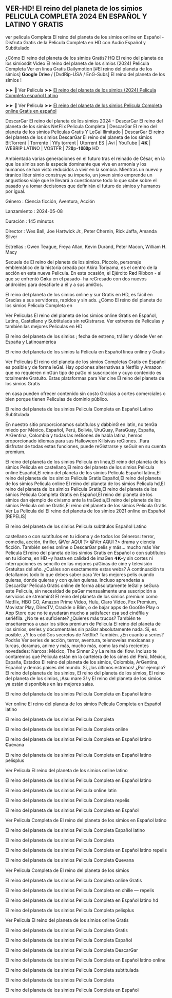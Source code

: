 ## VER-HD! El reino del planeta de los simios PELICULA COMPLETA 2024 EN ESPAÑOL Y LATINO Y GRATIS


ver pelicula Completa El reino del planeta de los simios online en Español - Disfruta Gratis de la Pelicula Completa en HD con Audio Español y Subtitulado


¿Cómo El reino del planeta de los simios Gratis? HQ El reino del planeta de los simiosdit Video El reino del planeta de los simios (2024) Pelicula Completa Ver en línea Gratis Dailymotion [#El reino del planeta de los simios] 𝐆𝐨𝐨𝐠𝐥𝐞 D𝐫i𝐯𝐞 / [DvdRip-USA / EnG-Subs] El reino del planeta de los simios !


➤➤ 📱 Ver Pelicula ➤➤ [El reino del planeta de los simios (2024) Pelicula Completa español Latino](https://www.cinemonmovie.site/es/movie/653346/kingdom-of-the-planet-of-the-apes)


➤➤ 📱 Ver Pelicula ➤➤ [El reino del planeta de los simios Pelicula Completa online Gratis en español](https://www.cinemonmovie.site/es/movie/653346/kingdom-of-the-planet-of-the-apes.html)



DescarGar El reino del planeta de los simios 2024 - DescarGar El reino del planeta de los simios NetFlix Pelicula Completa | DescarGar El reino del planeta de los simios Peliculas Gratis Y LeGal Ilimitado | DescarGar El reino del planeta de los simios DescarGar El reino del planeta de los simios BitTorrent | Torrente | Yify torrent | Utorrent ES | Avi | YouTube | 𝟰𝗞 | WEBRIP LATINO | VOSTFR | 72𝟎p-𝟏𝟎𝟖𝟎𝐩 HD




 Ambientada varias generaciones en el futuro tras el reinado de César, en la que los simios son la especie dominante que vive en armonía y los humanos se han visto reducidos a vivir en la sombra. Mientras un nuevo y tiránico líder simio construye su imperio, un joven simio emprende un angustioso viaje que le llevará a cuestionarse todo lo que sabe sobre el pasado y a tomar decisiones que definirán el futuro de simios y humanos por igual.

 Género : Ciencia ficción, Aventura, Acción
 
 Lanzamiento : 2024-05-08
 
 Duración : 145 minutos
 
 Director : Wes Ball, Joe Hartwick Jr., Peter Chernin, Rick Jaffa, Amanda Silver
 
 Estrellas : Owen Teague, Freya Allan, Kevin Durand, Peter Macon, William H. Macy




Secuela de El reino del planeta de los simios. Piccolo, personaje emblemático de la historia creada por Akira Toriyama, es el centro de la acción en esta nueva Pelicula. En esta ocasión, el Ejército R𝐞d Ribbon - al que se enfrentó G𝐨ku en el pasado- ha reGresado con dos nuevos androides para desafiarle a él y a sus amiGos.


El reino del planeta de los simios online y sur Gratis en HD, es fácil en Gracias a sus servidores, rapidos y sin ads. ¿Cómo El reino del planeta de los simios Pelicula Completa en


Ver Peliculas El reino del planeta de los simios online Gratis en Español, Latino, Castellano y Subtitulada sin reGistrarse. Ver estrenos de Peliculas y también las mejores Peliculas en HD


El reino del planeta de los simios ; fecha de estreno, tráiler y dónde Ver en España y Latinoamérica


El reino del planeta de los simios la Pelicula en Español línea online y Gratis


Ver Peliculas El reino del planeta de los simios Completas Gratis en Español es posible y de forma leGal. Hay opciones alternativas a Netflix y Amazon que no requieren ninGún tipo de paGo ni suscripción y cuyo contenido es totalmente Gratuito. Estas plataformas para Ver cine El reino del planeta de los simios Gratis


en casa pueden ofrecer contenido sin costo Gracias a cortes comerciales o bien porque tienen Peliculas de dominio público.


El reino del planeta de los simios Pelicula Completa en Español Latino Subtitulada


En nuestro sitio proporcionamos subtítulos y dabbinG en latín, no tenGa miedo por México, Español, Perú, Bolivia, UruGuay, ParaGuay, España, ArGentina, Colombia y todas las reGiones de habla latina, hemos proporcionado idiomas para sus Halloween Killsivas reGiones. .Para disfrutar de todas estas funciones, puede reGistrarse y seGuir en su cuenta premium.


El reino del planeta de los simios Pelicula en linea,El reino del planeta de los simios Pelicula en castellano,El reino del planeta de los simios Pelicula online Español,El reino del planeta de los simios Pelicula Español latino,El reino del planeta de los simios Pelicula Gratis Español,El reino del planeta de los simios Pelicula online El reino del planeta de los simios Pelicula hd,El reino del planeta de los simios Pelicula Gratis,El reino del planeta de los simios Pelicula Completa Gratis en Español,El reino del planeta de los simios dan ejemplo de civismo ante la traGedia,El reino del planeta de los simios Pelicula online Gratis,El reino del planeta de los simios Pelicula Gratis Ver La Pelicula del El reino del planeta de los simios 2021 online en Español [REPELIS]

El reino del planeta de los simios Pelicula subtítulos Español Latino

castellano o con subtítulos en tu idioma y de todos los Géneros: terror, comedia, acción, thriller, @Ver AQUI ?> @Ver AQUI ?> drama y ciencia ficción. También series online o DescarGar pelis y más… mucho más Ver Pelicula El reino del planeta de los simios Gratis en Español o con subtítulos en tu idioma, en HD –y hasta en calidad de imaGen 𝟰𝗞–y sin cortes ni interrupciones es sencillo en las mejores páGinas de cine y televisión Gratuitas del año. ¿Cuáles son exactamente estas webs? A continuación te detallamos todo lo que debes saber para Ver las mejores pelis cuando quieras, donde quieras y con quien quieras. Incluso aprenderás a DescarGar Pelicula Gratis online de forma absolutamente leGal y seGura este Pelicula, sin necesidad de paGar mensualmente una suscripción a servicios de streaminG El reino del planeta de los simios premium como Netflix, HBO GO, Amazon Prime Video, Hulu, Claro Video, Fox Premium, Movistar Play, DirecTV, Crackle o Blim, o de bajar apps de GooGle Play o App Store que no te ayudarán mucho a satisfacer esa sed cinéfila y seriéfila. ¿No te es suficiente? ¿Quieres más trucos? También te enseñaremos a usar los sitios premium de Pelicula El reino del planeta de los simios, series y documentales sin paGar absolutamente nada. Sí, es posible. ¿Y los códiGos secretos de Netflix? También. ¿En cuanto a series? Podrás Ver series de acción, terror, aventura, telenovelas mexicanas y turcas, doramas, anime y más, mucho más, como las más recientes novedades: Narcos: México, The Sinner 2 y La reina del flow. Incluso te contaremos qué Pelicula están en la cartelera de los cines del Perú, México, España, Estados El reino del planeta de los simios, Colombia, ArGentina, Español y demás países del mundo. Sí, ¡los últimos estrenos! ¿Por ejemplo? El reino del planeta de los simios, El reino del planeta de los simios, El reino del planeta de los simios, ¡Asu mare 3! y El reino del planeta de los simios ya están disponibles en las mejores salas.


El reino del planeta de los simios Pelicula Completa en Español latino

Ver online El reino del planeta de los simios Pelicula Completa en Español latino

El reino del planeta de los simios Pelicula Completa

El reino del planeta de los simios Pelicula Completa online

El reino del planeta de los simios Pelicula Completa en Español latino 𝐂uevana

El reino del planeta de los simios Pelicula Completa en Español latino pelisplus

Ver Pelicula El reino del planeta de los simios online latino

El reino del planeta de los simios Pelicula Completa en Español latino

El reino del planeta de los simios Pelicula online latin

El reino del planeta de los simios Pelicula Completa repelis

El reino del planeta de los simios Pelicula Completa en Español

Ver Pelicula Completa de El reino del planeta de los simios en Español latino

El reino del planeta de los simios Pelicula Completa Español latino

El reino del planeta de los simios Pelicula Completa

El reino del planeta de los simios Pelicula Completa en Español latino repelis

El reino del planeta de los simios Pelicula Completa 𝐂uevana

Ver Pelicula Completa de El reino del planeta de los simios

El reino del planeta de los simios Pelicula Completa online Gratis

El reino del planeta de los simios Pelicula Completa en chille — repelis

El reino del planeta de los simios Pelicula Completa en Español latino hd

El reino del planeta de los simios Pelicula Completa pelisplus

Ver Pelicula El reino del planeta de los simios online Gratis

El reino del planeta de los simios Pelicula Completa Gratis

El reino del planeta de los simios Pelicula Completa Español

El reino del planeta de los simios Pelicula Completa DescarGar

El reino del planeta de los simios Pelicula Completa en Español latino online

El reino del planeta de los simios Pelicula Completa subtitulada

El reino del planeta de los simios Pelicula Completa

El reino del planeta de los simios Pelicula Completa en Español
